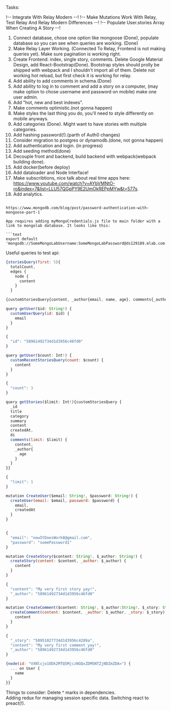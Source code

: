 Tasks:

!-- Integrate With Relay Modern --!
!-- Make Mutations Work With Relay, Test Relay And Relay Modern Differences --!
!-- Populate User.stories Array When Creating A Story --!

1. Connect database, chose one option like mongoose (Done), populate database so you can see when queries are working. (Done)  
2. Make Relay Layer Working. (Connected To Relay, Frontend is not making queries yet). Make sure pagination is working right.
3. Create Frontend: index, single story, comments. Delete Google Material Design, add React-Bootstrap(Done).   Bootstrap styles should prolly be shipped with webpack and I shouldn't import all of them.  Delete not working hot reload, but first check it is working for relay.  
4. Add ability to add comments in schema.(Done)
5. Add ability to log in to comment and add a story on a computer, (may make option to chose username and password on mobile) make one user admin.  
6. Add "hot, new and best indexes".
7. Make comments optimistic.(not gonna happen)
8. Make styles the last thing you do, you'll need to style differently on mobile anyways.  
9. Add categories (Done). Might want to have stories with multiple categories.  
10. Add hashing password(!).(parth of Auth0 changes)
11. Consider migration to postgres or dynamodb.(done, not gonna happen)
12. Add authentication and login. (in progress)
13. Add seeding method(done)
14. Decouple front and backend, build backend with webpack(webpack building done).
15. Add docker(before deploy)
16. Add dataloader and Node Interface!
17. Make subscribtions, nice talk about real time apps here: https://www.youtube.com/watch?v=AYbVMNtO-ro&index=7&list=LLU57QGpPY9E2UmOkREPpMYw&t=577s.
18. Add analytics.
```

https://www.mongodb.com/blog/post/password-authentication-with-mongoose-part-1  

App requires adding myMongoCredentials.js file to main folder with a link to mongolab database. It looks like this:

```text
export default 'mongodb://SomeMongoLabUsername:SomeMongoLabPassword@ds129189.mlab.com:29189/stories';  
```

Useful queries to test api:  

```javascript
{storiesQuery(first: 5){
  totalCount,
  edges {
    node {
      content
    }
  }
```

```javascript
{customStoriesQuery{content, _author{email, name, age}, comments{_author{email}, content}, createdAt}}  
```

```javascript
query getUser($id: String!) {
  customUserQuery(id: $id) {
    email
  }
}

{
  "id": "58961492734d1d3956c46fd0"
}
```
```javascript
query getUser($count: Int!) {
  customRecentStoriesQuery(count: $count) {
    content
  }
}

{
  "count": 3
}

```

```javascript
query getStories($limit: Int!){customStoriesQuery {
  _id
  title
  category
  summary
  content
  createdAt,
  di
  comments(limit: $limit) {
    content,
    _author{
      age
    }
  }
}}

{
  "limit": 1
}
```

```javascript
mutation CreateUser($email: String!, $password: String!) {
  createUser(email: $email, password: $password) {
    email,
    createdAt
  }
}


{
  "email": "nowItDoesWork8@gmail.com",
  "password": "somePassword1"
}

```


```javascript
mutation CreateStory($content: String!, $_author: String!) {
  createStory(content: $content, _author: $_author) {
    content
  }
}

{
  "content": "My very first story yay!",
  "_author": "58961492734d1d3956c46fd0"
}
```

```javascript
mutation CreateComment($content: String!, $_author:String!, $_story: String!) {
  createComment(content: $content, _author: $_author, _story: $_story) {
    content
  }
}

{
  "_story": "58951027734d1d3956c4289a",
  "content": "My very first comment yay!",
  "_author": "58961492734d1d3956c46fd0"
}
```

```javascript
{node(id: "VXNlcjo1ODk2MTQ5MjczNGQxZDM5NTZjNDZmZDA=") {
  ... on User {
    name
  }
}}
```
Things to consider:
Delete ^ marks in dependencies.  
Adding redux for managing session specific data. Switching react to preact(!).  
